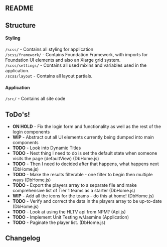 ## README 

## Structure
#### Styling

`/scss/` - Contains all styling for application  
`/scss/framework/` - Contains Foundation Framework, with imports for Foundation UI elements and also an Xlarge grid system.  
`/scss/settings/` - Contains all used mixins and variables used in the application.  
`/scss/layout` - Contains all layout partials.  

#### Application

`/src/` - Contains all site code

## ToDo's!

* **ON HOLD** - Fix the login form and functionality as well as the rest of the login components
* **WIP** - Abstract out all UI elements currently being dumped into main components
* **TODO** - Look into Dynamic Titles
* **TODO** - Next thing I need to do is set the default state when someone visits the page (defaultView) (DbHome.js)
* **TODO** - Then I need to decided after that happens, what happens next (DbHome.js)
* **TODO** - Make the results filterable - one filter to begin then multiple ways (DbHome.js)
* **TODO** - Export the players array to a separate file and make comprehensive list of Tier 1 teams as a starter (DbHome.js)
* **WIP** - Add all the icons for the teams - do this at home! (DbHome.js)
* **TODO** - Verify and correct the data in the players array to  be up-to-date (DbHome.js)
* **TODO** - Look at using the HLTV api from NPM? (Api.js)
* **TODO** - Implement Unit Testing w/Jasmine (Application)
* **TODO** - Paginate the player list. (DbHome.js)

## Changelog  